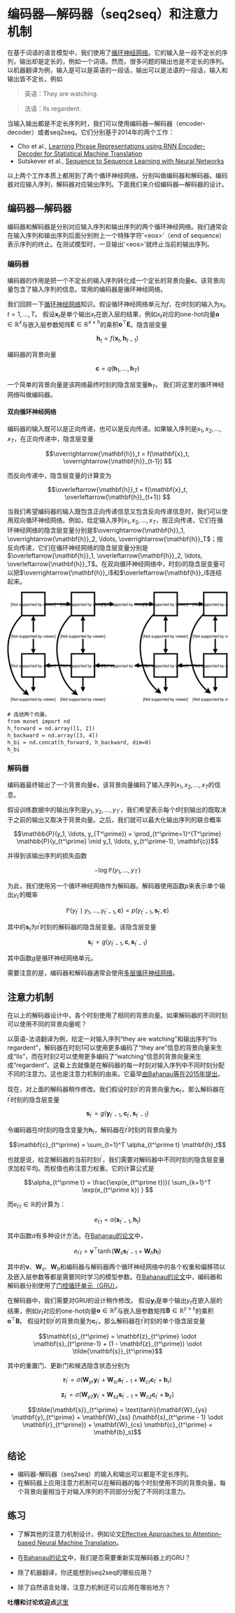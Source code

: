 # 编码器—解码器（seq2seq）和注意力机制


在基于词语的语言模型中，我们使用了[循环神经网络](../chapter_recurrent-neural-networks/rnn-gluon.md)。它的输入是一段不定长的序列，输出却是定长的，例如一个词语。然而，很多问题的输出也是不定长的序列。以机器翻译为例，输入是可以是英语的一段话，输出可以是法语的一段话，输入和输出皆不定长，例如

> 英语：They are watching.

> 法语：Ils regardent.

当输入输出都是不定长序列时，我们可以使用编码器—解码器（encoder-decoder）或者seq2seq。它们分别基于2014年的两个工作：

* Cho et al., [Learning Phrase Representations using RNN Encoder-Decoder for Statistical Machine Translation](https://www.aclweb.org/anthology/D14-1179)
* Sutskever et al., [Sequence to Sequence Learning with Neural Networks](https://papers.nips.cc/paper/5346-sequence-to-sequence-learning-with-neural-networks.pdf)

以上两个工作本质上都用到了两个循环神经网络，分别叫做编码器和解码器。编码器对应输入序列，解码器对应输出序列。下面我们来介绍编码器—解码器的设计。


## 编码器—解码器

编码器和解码器是分别对应输入序列和输出序列的两个循环神经网络。我们通常会在输入序列和输出序列后面分别附上一个特殊字符'&lt;eos&gt;'（end of sequence）表示序列的终止。在测试模型时，一旦输出'&lt;eos&gt;'就终止当前的输出序列。

### 编码器

编码器的作用是把一个不定长的输入序列转化成一个定长的背景向量$\mathbf{c}$。该背景向量包含了输入序列的信息。常用的编码器是循环神经网络。

我们回顾一下[循环神经网络](../chapter_recurrent-neural-networks/rnn-scratch.md)知识。假设循环神经网络单元为$f$，在$t$时刻的输入为$x_t, t=1, \ldots, T$。
假设$\mathbf{x}_t$是单个输出$x_t$在嵌入层的结果，例如$x_t$对应的one-hot向量$\mathbf{o} \in \mathbb{R}^x$与嵌入层参数矩阵$\mathbf{E} \in \mathbb{R}^{x \times h}$的乘积$\mathbf{o}^\top \mathbf{E}$。隐含层变量

$$\mathbf{h}_t = f(\mathbf{x}_t, \mathbf{h}_{t-1}) $$

编码器的背景向量

$$\mathbf{c} =  q(\mathbf{h}_1, \ldots, \mathbf{h}_T)$$

一个简单的背景向量是该网络最终时刻的隐含层变量$\mathbf{h}_T$。
我们将这里的循环神经网络叫做编码器。

#### 双向循环神经网络

编码器的输入既可以是正向传递，也可以是反向传递。如果输入序列是$x_1, x_2, \ldots, x_T$，在正向传递中，隐含层变量

$$\overrightarrow{\mathbf{h}}_t = f(\mathbf{x}_t, \overrightarrow{\mathbf{h}}_{t-1}) $$


而反向传递中，隐含层变量的计算变为

$$\overleftarrow{\mathbf{h}}_t = f(\mathbf{x}_t, \overleftarrow{\mathbf{h}}_{t+1}) $$




当我们希望编码器的输入既包含正向传递信息又包含反向传递信息时，我们可以使用双向循环神经网络。例如，给定输入序列$x_1, x_2, \ldots, x_T$，按正向传递，它们在循环神经网络的隐含层变量分别是$\overrightarrow{\mathbf{h}}_1, \overrightarrow{\mathbf{h}}_2, \ldots, \overrightarrow{\mathbf{h}}_T$；按反向传递，它们在循环神经网络的隐含层变量分别是$\overleftarrow{\mathbf{h}}_1, \overleftarrow{\mathbf{h}}_2, \ldots, \overleftarrow{\mathbf{h}}_T$。在双向循环神经网络中，时刻$i$的隐含层变量可以把$\overrightarrow{\mathbf{h}}_i$和$\overleftarrow{\mathbf{h}}_i$连结起来。

![](../img/bi-rnn.svg)

```{.python .input}
# 连结两个向量。
from mxnet import nd
h_forward = nd.array([1, 2])
h_backward = nd.array([3, 4])
h_bi = nd.concat(h_forward, h_backward, dim=0)
h_bi
```

### 解码器

编码器最终输出了一个背景向量$\mathbf{c}$，该背景向量编码了输入序列$x_1, x_2, \ldots, x_T$的信息。

假设训练数据中的输出序列是$y_1, y_2, \ldots, y_{T^\prime}$，我们希望表示每个$t$时刻输出的既取决于之前的输出又取决于背景向量。之后，我们就可以最大化输出序列的联合概率

$$\mathbb{P}(y_1, \ldots, y_{T^\prime}) = \prod_{t^\prime=1}^{T^\prime} \mathbb{P}(y_{t^\prime} \mid y_1, \ldots, y_{t^\prime-1}, \mathbf{c})$$


并得到该输出序列的损失函数

$$- \log\mathbb{P}(y_1, \ldots, y_{T^\prime})$$

为此，我们使用另一个循环神经网络作为解码器。解码器使用函数$p$来表示单个输出$y_{t^\prime}$的概率

$$\mathbb{P}(y_{t^\prime} \mid y_1, \ldots, y_{t^\prime-1}, \mathbf{c}) = p(y_{t^\prime-1}, \mathbf{s}_{t^\prime}, \mathbf{c})$$

其中的$\mathbf{s}_t$为$t^\prime$时刻的解码器的隐含层变量。该隐含层变量

$$\mathbf{s}_{t^\prime} = g(y_{t^\prime-1}, \mathbf{c}, \mathbf{s}_{t^\prime-1})$$

其中函数$g$是循环神经网络单元。

需要注意的是，编码器和解码器通常会使用[多层循环神经网络](../chapter_recurrent-neural-networks/rnn-gluon.md)。

## 注意力机制

在以上的解码器设计中，各个时刻使用了相同的背景向量。如果解码器的不同时刻可以使用不同的背景向量呢？

以英语-法语翻译为例，给定一对输入序列“they are watching”和输出序列“Ils regardent”，解码器在时刻1可以使用更多编码了“they are”信息的背景向量来生成“Ils”，而在时刻2可以使用更多编码了“watching”信息的背景向量来生成“regardent”。这看上去就像是在解码器的每一时刻对输入序列中不同时刻分配不同的注意力。这也是注意力机制的由来。它最早[由Bahanau等在2015年提出](https://arxiv.org/abs/1409.0473)。

现在，对上面的解码器稍作修改。我们假设时刻$t^\prime$的背景向量为$\mathbf{c}_{t^\prime}$。那么解码器在$t^\prime$时刻的隐含层变量

$$\mathbf{s}_{t^\prime} = g(\mathbf{y}_{t^\prime-1}, \mathbf{c}_{t^\prime}, \mathbf{s}_{t^\prime-1})$$


令编码器在$t$时刻的隐含变量为$\mathbf{h}_t$，解码器在$t^\prime$时刻的背景向量为

$$\mathbf{c}_{t^\prime} = \sum_{t=1}^T \alpha_{t^\prime t} \mathbf{h}_t$$


也就是说，给定解码器的当前时刻$t^\prime$，我们需要对解码器中不同时刻的隐含层变量求加权平均。而权值也称注意力权重。它的计算公式是

$$\alpha_{t^\prime t} = \frac{\exp(e_{t^\prime t})}{ \sum_{k=1}^T \exp(e_{t^\prime k}) } $$

而$e_{t^\prime t} \in \mathbb{R}$的计算为：

$$e_{t^\prime t} = a(\mathbf{s}_{t^\prime - 1}, \mathbf{h}_t)$$

其中函数$a$有多种设计方法。在[Bahanau的论文](https://arxiv.org/abs/1409.0473)中，

$$e_{t^\prime t} = \mathbf{v}^\top \tanh(\mathbf{W}_s \mathbf{s}_{t^\prime - 1} + \mathbf{W}_h \mathbf{h}_t)$$

其中的$\mathbf{v}$、$\mathbf{W}_s$、$\mathbf{W}_h$和编码器与解码器两个循环神经网络中的各个权重和偏移项以及嵌入层参数等都是需要同时学习的模型参数。在[Bahanau的论文](https://arxiv.org/abs/1409.0473)中，编码器和解码器分别使用了[门控循环单元（GRU）](../chapter_recurrent-neural-networks/gru-scratch.md)。


在解码器中，我们需要对GRU的设计稍作修改。
假设$\mathbf{y}_t$是单个输出$y_t$在嵌入层的结果，例如$y_t$对应的one-hot向量$\mathbf{o} \in \mathbb{R}^y$与嵌入层参数矩阵$\mathbf{B} \in \mathbb{R}^{y \times s}$的乘积$\mathbf{o}^\top \mathbf{B}$。
假设时刻$t^\prime$的背景向量为$\mathbf{c}_{t^\prime}$。那么解码器在$t^\prime$时刻的单个隐含层变量

$$\mathbf{s}_{t^\prime} = \mathbf{z}_{t^\prime} \odot \mathbf{s}_{t^\prime-1}  + (1 - \mathbf{z}_{t^\prime}) \odot \tilde{\mathbf{s}}_{t^\prime}$$

其中的重置门、更新门和候选隐含状态分别为


$$\mathbf{r}_{t^\prime} = \sigma(\mathbf{W}_{yr} \mathbf{y}_{t^\prime} + \mathbf{W}_{sr} \mathbf{s}_{t^\prime - 1} + \mathbf{W}_{cr} \mathbf{c}_{t^\prime} + \mathbf{b}_r)$$

$$\mathbf{z}_{t^\prime} = \sigma(\mathbf{W}_{yz} \mathbf{y}_{t^\prime} + \mathbf{W}_{sz} \mathbf{s}_{t^\prime - 1} + \mathbf{W}_{cz} \mathbf{c}_{t^\prime} + \mathbf{b}_z)$$

$$\tilde{\mathbf{s}}_{t^\prime} = \text{tanh}(\mathbf{W}_{ys} \mathbf{y}_{t^\prime} + \mathbf{W}_{ss} (\mathbf{s}_{t^\prime - 1} \odot \mathbf{r}_{t^\prime}) + \mathbf{W}_{cs} \mathbf{c}_{t^\prime} + \mathbf{b}_s)$$

## 结论

* 编码器-解码器（seq2seq）的输入和输出可以都是不定长序列。
* 在解码器上应用注意力机制可以在解码器的每个时刻使用不同的背景向量。每个背景向量相当于对输入序列的不同部分分配了不同的注意力。


## 练习

* 了解其他的注意力机制设计。例如论文[Effective Approaches to Attention-based Neural Machine Translation](https://nlp.stanford.edu/pubs/emnlp15_attn.pdf)。

* 在[Bahanau的论文](https://arxiv.org/abs/1409.0473)中，我们是否需要重新实现解码器上的GRU？

* 除了机器翻译，你还能想到seq2seq的哪些应用？

* 除了自然语言处理，注意力机制还可以应用在哪些地方？

**吐槽和讨论欢迎点**[这里](https://discuss.gluon.ai/t/topic/4523)
